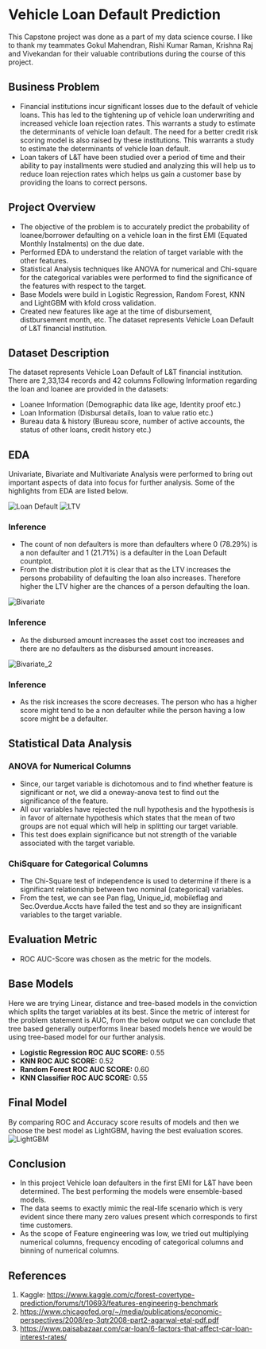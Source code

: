 # Vehicle Loan Default Prediction
This Capstone project was done as a part of my data science course. I like to thank my teammates Gokul Mahendran, Rishi Kumar Raman, Krishna Raj and Vivekandan for their valuable contributions during the course of this project.

## Business Problem
- Financial institutions incur significant losses due to the default of vehicle loans. This has led to the tightening up of vehicle loan underwriting and increased vehicle loan rejection rates. This warrants a study to estimate the determinants of vehicle loan default. The need for a better credit risk scoring model is also raised by these institutions. This warrants a study to estimate the determinants of vehicle loan default.
- Loan takers of L&T have been studied over a period of time and their ability to pay installments were studied and analyzing this will help us to reduce loan rejection rates which helps us gain a customer base by providing the loans to correct persons.  

## Project Overview
- The objective of the problem is to accurately predict the probability of loanee/borrower defaulting on a vehicle loan in the first EMI (Equated Monthly Instalments) on the due date.
- Performed EDA to understand the relation of target variable with the other features.
- Statistical Analysis techniques like ANOVA for numerical and Chi-square for the categorical variables were performed to find the significance of the features with respect to the target.
- Base Models were build in Logistic Regression, Random Forest, KNN and LightGBM with kfold cross validation.
- Created new features like age at the time of disbursement, distbursement month, etc.
The dataset represents Vehicle Loan Default of L&T financial institution. 

## Dataset Description
The dataset represents Vehicle Loan Default of L&T financial institution. There are 2,33,134 records and 42 columns
Following Information regarding the loan and loanee are provided in the datasets:
- Loanee Information (Demographic data like age, Identity proof etc.)
- Loan Information (Disbursal details, loan to value ratio etc.)
- Bureau data & history (Bureau score, number of active accounts, the status of other loans, credit history etc.)

## EDA
Univariate, Bivariate and Multivariate Analysis were performed to bring out important aspects of data into focus for further analysis. Some of the highlights from EDA are listed below.

![Loan Default](/Images/loan_default.png "Loan Default")
![LTV](/Images/LTV_with_target.PNG "LTV")
### Inference
- The count of non defaulters is more than defaulters where 0 (78.29%) is a non defaulter and 1 (21.71%) is a defaulter in the Loan Default countplot.
- From the distribution plot it is clear that as the LTV increases the persons probability of defaulting the loan also increases. 
Therefore higher the LTV higher are the chances of a person defaulting the loan.


![Bivariate](/Images/Bivariate_Analysis.png "Bivariate Analysis between Disbursed Amount and Asset Cost")

### Inference 
- As the disbursed amount increases the asset cost too increases and there are no defaulters as the disbursed amount increases. 

![Bivariate_2](/Images/Bivariate_CNS.PNG "Bivariate Analysis between CNS Score and CNS Score Description")
### Inference 
- As the risk increases the score decreases. The person who has a higher score might tend to be a non defaulter while the person having a low score might be a defaulter.

## Statistical Data Analysis
### ANOVA for Numerical Columns
- Since, our target variable is dichotomous and to find whether feature is significant or not, we did a oneway-anova test to find out the significance of the feature.
- All our variables have rejected the null hypothesis and the hypothesis is in favor of alternate hypothesis which states that the mean of two groups are not equal which will help in splitting our target variable. 
- This test does explain significance but not strength of the variable associated with the target variable.
### ChiSquare for Categorical Columns
- The Chi-Square test of independence is used to determine if there is a significant relationship between two nominal (categorical) variables.
- From the test, we can see Pan flag, Unique_id, mobileflag and Sec.Overdue.Accts have failed the test and so they are insignificant variables to the target variable.

## Evaluation Metric
- ROC AUC-Score was chosen as the metric for the models.

## Base Models
Here we are trying Linear, distance and tree-based models in the conviction which splits the target variables at its best. Since the metric of interest for the problem statement is AUC, from the below output we can conclude that tree based generally outperforms linear based models hence we would be using tree-based model for our further analysis.
- **Logistic Regression ROC AUC SCORE:** 0.55
- **KNN ROC AUC SCORE:** 0.52
- **Random Forest ROC AUC SCORE:** 0.60
- **KNN Classifier ROC AUC SCORE:** 0.55

## Final Model
By comparing ROC and Accuracy score results of models and then we choose the best model as LightGBM, having the best evaluation scores.
![LightGBM](/Images/lgbm.png "Score for LGBM")

## Conclusion
- In this project Vehicle loan defaulters in the first EMI for L&T have been determined. The best performing the models were ensemble-based models.
- The data seems to exactly mimic the real-life scenario which is very evident since there many zero values present which corresponds to first time customers.
-	As the scope of Feature engineering was low, we tried out multiplying numerical columns, frequency encoding of categorical columns and binning of numerical columns.

## References
1. Kaggle: https://www.kaggle.com/c/forest-covertype-prediction/forums/t/10693/features-engineering-benchmark 
2. https://www.chicagofed.org/~/media/publications/economic-perspectives/2008/ep-3qtr2008-part2-agarwal-etal-pdf.pdf 
3. https://www.paisabazaar.com/car-loan/6-factors-that-affect-car-loan-interest-rates/

